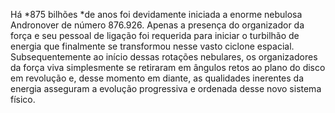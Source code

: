 ﻿Há *875 bilhões *de anos foi devidamente iniciada a enorme nebulosa Andronover de número 876.926. Apenas a presença do organizador da força e seu pessoal de ligação foi requerida para iniciar o turbilhão de energia que finalmente se transformou nesse vasto ciclone espacial. Subsequentemente ao início dessas rotações nebulares, os organizadores da força viva simplesmente se retiraram em ângulos retos ao plano do disco em revolução e, desse momento em diante, as qualidades inerentes da energia asseguram a evolução progressiva e ordenada desse novo sistema físico.